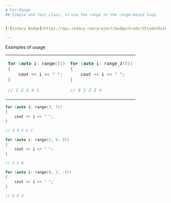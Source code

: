 ```yaml
---
# For-Range
## Simple and fast class, to use the range in the range-based loop.


[![Codacy Badge](https://api.codacy.com/project/badge/Grade/351a0ed3a1674d098d4b982f3695eaf9)](https://www.codacy.com/app/yeswell/For-Range?utm_source=github.com&amp;utm_medium=referral&amp;utm_content=yeswell/For-Range&amp;utm_campaign=Badge_Grade)

---
```


Examples of usage


<table>
<tr>
<td>
    
```cpp
for (auto i: range(5))
{
    cout << i << " ";
}

// 1 2 3 4 5
```

</td>    
<td>
    
```cpp
for (auto i: range_z(5))
{
    cout << i << " ";
}

// 0 1 2 3 4
```

</td>
</tr>
</table>

```cpp
for (auto i: range(3, 7))
{
    cout << i << " ";
}

// 3 4 5 6 7
```

```cpp
for (auto i: range(2, 9, 3))
{
    cout << i << " ";
}

// 2 5 8
```

```cpp
for (auto i: range(9, 2, -3))
{
    cout << i << " ";
}

// 9 6 3
```
